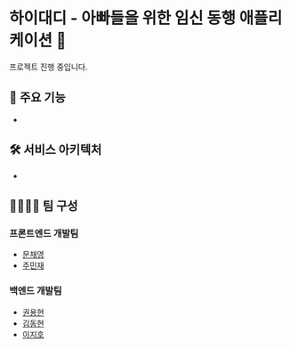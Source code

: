 # 하이대디 - 아빠들을 위한 임신 동행 애플리케이션 💛

프로젝트 진행 중입니다.

## 🚀 주요 기능 

-

## 🛠️ 서비스 아키텍처

-

## 👨‍💻👩‍💻 팀 구성 

### 프론트엔드 개발팀

- [문채영](https://github.com/mcy0325)
- [주민재](https://github.com/Juminjae) 

### 백엔드 개발팀

- [권용현](https://github.com/yyoonngg)
- [김동현](https://github.com/dh1180)
- [이지호](https://github.com/asfslaf)

